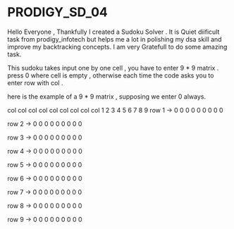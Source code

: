# PRODIGY_SD_04

Hello Everyone , Thankfully I created a Sudoku Solver . It is Quiet diificult task from prodigy_infotech but helps me a lot in polishing my dsa skill and improve my backtracking concepts. I am very Gratefull to do some amazing task.

This sudoku takes input one by one cell , you have to enter 9 * 9 matrix .
press 0 where cell is empty , otherwise each time the code asks you to enter row with col . 

here is the example of a 9 * 9 matrix , supposing we enter 0 always.

   col  col  col col col col col col col
            1   2   3   4   5   6   7   8   9
row 1 ->    0   0   0   0   0   0   0   0   0

row 2 ->    0   0   0   0   0   0   0   0   0

row 3 ->    0   0   0   0   0   0   0   0   0

row 4 ->    0   0   0   0   0   0   0   0   0

row 5 ->    0   0   0   0   0   0   0   0   0

row 6 ->    0   0   0   0   0   0   0   0   0

row 7 ->    0   0   0   0   0   0   0   0   0

row 8 ->    0   0   0   0   0   0   0   0   0

row 9 ->    0   0   0   0   0   0   0   0   0
